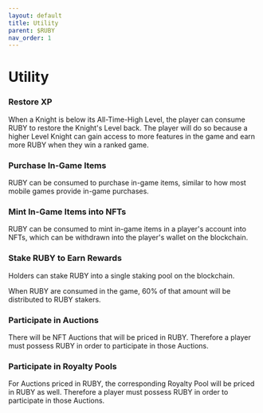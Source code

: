 ```yaml
---
layout: default
title: Utility
parent: $RUBY
nav_order: 1
---
```


# Utility

### Restore XP

When a Knight is below its All-Time-High Level, the player can consume RUBY to restore the Knight's Level back. The player will do so because a higher Level Knight can gain access to more features in the game and earn more RUBY when they win a ranked game.

### Purchase In-Game Items

RUBY can be consumed to purchase in-game items, similar to how most mobile games provide in-game purchases.

### Mint In-Game Items into NFTs

RUBY can be consumed to mint in-game items in a player's account into NFTs, which can be withdrawn into the player's wallet on the blockchain.

### Stake RUBY to Earn Rewards

Holders can stake RUBY into a single staking pool on the blockchain.

When RUBY are consumed in the game, 60% of that amount will be distributed to RUBY stakers.

### Participate in Auctions

There will be NFT Auctions that will be priced in RUBY. Therefore a player must possess RUBY in order to participate in those Auctions.

### Participate in Royalty Pools

For Auctions priced in RUBY, the corresponding Royalty Pool will be priced in RUBY as well. Therefore a player must possess RUBY in order to participate in those Auctions.
